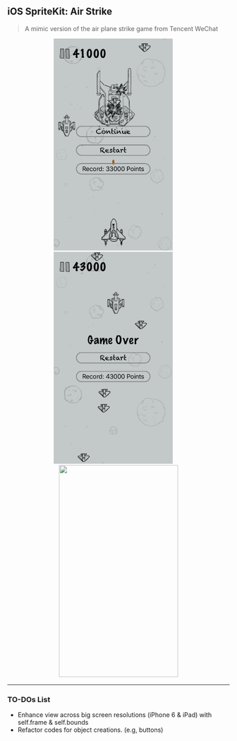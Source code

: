 ## iOS SpriteKit: Air Strike

> A mimic version of the air plane strike game from Tencent WeChat

<p align="center">
<img src="./images/1.0.png" height="480" width="270"> &nbsp; &nbsp; &nbsp;
<img src="./images/1.1.png" height="480" width="270"> &nbsp; &nbsp; &nbsp;
<img src="./images/1.2.png" height="480" width="270">
</p>

---

### TO-DOs List
 - Enhance view across big screen resolutions (iPhone 6 & iPad) with self.frame & self.bounds
 - Refactor codes for object creations. (e.g, buttons)
